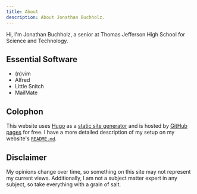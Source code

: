 ```yaml
---
title: About
description: About Jonathan Buchholz.
---
```


Hi, I'm Jonathan Buchholz, a senior at Thomas Jefferson High School for Science
and Technology.

## Essential Software

- (n)vim
- Alfred
- Little Snitch
- MailMate

## Colophon

This website uses [Hugo] as a [static site generator] and is hosted by [GitHub
pages] for free. I have a more detailed description of my setup on my website's
[`README.md`].

[Hugo]: https://gohugo.io
[static site generator]: https://en.wikipedia.org/wiki/Web_template_system#Static_site_generators
[GitHub pages]: https://pages.github.com
[`README.md`]: https://github.com/JonathanBuchh/buchh.org#readme

## Disclaimer

My opinions change over time, so something on this site may not represent my
current views. Additionally, I am not a subject matter expert in any subject, so
take everything with a grain of salt.
